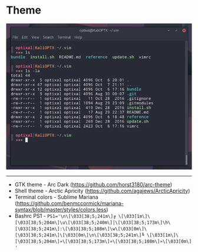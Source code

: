 # Theme

![Theme Screenshot](screenshots/screenshot.png)

---

* GTK theme - Arc Dark (https://github.com/horst3180/arc-theme)
* Shell theme - Arctic Apricity (https://github.com/agajews/ArcticApricity)
* Terminal colors - Sublime Mariana (https://github.com/benmccormick/mariana-syntax/blob/master/styles/colors.less)
* Bashrc PS1 - `PS1='\n\[\033[38;5;241m\]╔ \[\033[1m\]\[\033[38;5;204m\]\u\[\033[38;5;240m\]│\[\033[38;5;173m\]\h\[\033[38;5;241m\]:\[\033[38;5;108m\]\w\[\033[0m\]\[\033[38;5;241m\]\[\033[0m\]\n\[\033[38;5;241m\]╚ \[\033[1m\]\[\033[38;5;204m\]»\[\033[38;5;173m\]»\[\033[38;5;108m\]»\[\033[0m\] '`

